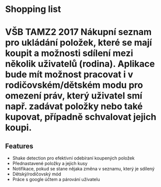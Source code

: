 # Shopping list
VŠB TAMZ2 2017 
Nákupní seznam pro ukládání položek, které se mají koupit a možnosti sdílení mezi několik uživatelů (rodina). Aplikace bude mít možnost pracovat i v rodičovském/dětském modu pro omezení práv, který uživatel smí např. zadávat položky nebo také kupovat, případně schvalovat jejich koupi.
===================
## Features
* Shake detection pro efektivní odebíraní koupených položek
* Přednastavené položky a jejich kusy
* Notifikace, pokud se stane nějaka změna v seznamu, který je sdílený
* Dětský/rodičovský mód
* Práce s google účtem a párování uživatelu

